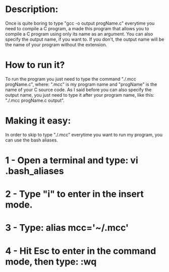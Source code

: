 # Description:
Once is quite boring to type "gcc -o output progName.c" everytime you need to compile a C program, a made this program that allows you to compile a C program using only its name as an argument. You can also specify the output name, if you want to. If you don't, the output name will be the name of your program without the extension.

# How to run it?
To run the program you just need to type the command "./.mcc progName.c", where: ".mcc" is my program name and "progName" is the name of your C source code. As I said before you can also specify the output name, you just need to type it after your program name, like this: "./.mcc progName.c output".

# Making it easy:
In order to skip to type "./.mcc" everytime you want to run my program, you can use the bash aliases. 
# 1 - Open a terminal and type: vi .bash_aliases
# 2 - Type "i" to enter in the insert mode.
# 3 - Type: alias mcc='~/.mcc'
# 4 - Hit Esc to enter in the command mode, then type: :wq





